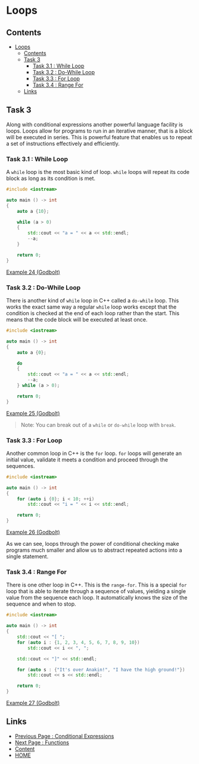 # Loops

## Contents

- [Loops](#loops)
  - [Contents](#contents)
  - [Task 3](#task-3)
    - [Task 3.1 : While Loop](#task-31--while-loop)
    - [Task 3.2 : Do-While Loop](#task-32--do-while-loop)
    - [Task 3.3 : For Loop](#task-33--for-loop)
    - [Task 3.4 : Range For](#task-34--range-for)
  - [Links](#links)

## Task 3

Along with conditional expressions another powerful language facility is loops. Loops allow for programs to run in an iterative manner, that is a block will be executed in series. This is powerful feature that enables us to repeat a set of instructions effectively and efficiently.

### Task 3.1 : While Loop

A `while` loop is the most basic kind of loop. `while` loops will repeat its code block as long as its condition is met.

```cxx
#include <iostream>

auto main () -> int
{
    auto a {10};

    while (a > 0)
    {
        std::cout << "a = " << a << std::endl;
        --a;
    }

    return 0;
}
```

[Example 24 (Godbolt)](https://www.godbolt.org/z/Pxa3G8T4o)

### Task 3.2 : Do-While Loop

There is another kind of `while` loop in C++ called a `do-while` loop. This works the exact same way a regular `while` loop works except that the condition is checked at the end of each loop rather than the start. This means that the code block will be executed at least once.

```cxx
#include <iostream>

auto main () -> int
{
    auto a {0};

    do
    {
        std::cout << "a = " << a << std::endl;
        --a;
    } while (a > 0);

    return 0;
}
```

[Example 25 (Godbolt)](https://www.godbolt.org/z/od31P37d7)

> Note: You can break out of a `while` or `do-while` loop with `break`.

### Task 3.3 : For Loop

Another common loop in C++ is the `for` loop. `for` loops will generate an initial value, validate it meets a condition and proceed through the sequences.

```cxx
#include <iostream>

auto main () -> int
{
    for (auto i {0}; i < 10; ++i)
        std::cout << "i = " << i << std::endl;

    return 0;
}
```

[Example 26 (Godbolt)](https://www.godbolt.org/z/KKTrYP5Pe)

As we can see, loops  through the power of conditional checking make programs much smaller and allow us to abstract repeated actions into a single statement.

### Task 3.4 : Range For

There is one other loop in C++. This is the `range-for`. This is a special `for` loop that is able to iterate through a sequence of values, yielding a single value from the sequence each loop. It automatically knows the size of the sequence and when to stop.

```cxx
#include <iostream>

auto main () -> int
{
    std::cout << "[ ";
    for (auto i : {1, 2, 3, 4, 5, 6, 7, 8, 9, 10})
        std::cout << i << ", ";

    std::cout << "]" << std::endl;

    for (auto s : {"It's over Anakin!", "I have the high ground!"})
        std::cout << s << std::endl;

    return 0;
}
```

[Example 27 (Godbolt)](https://www.godbolt.org/z/P78T9c1Ev)

## Links

- [Previous Page : Conditional Expressions](/content/week2/tasks/condexpr.md)
- [Next Page : Functions](/content/week2/tasks/functions.md)
- [Content](/content/README.md)
- [HOME](/README.md)
